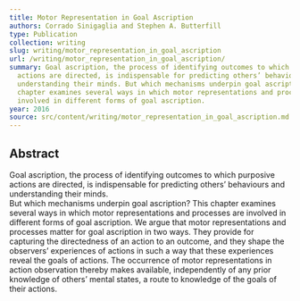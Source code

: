 ```yaml
---
title: Motor Representation in Goal Ascription
authors: Corrado Sinigaglia and Stephen A. Butterfill
type: Publication
collection: writing
slug: writing/motor_representation_in_goal_ascription
url: /writing/motor_representation_in_goal_ascription/
summary: Goal ascription, the process of identifying outcomes to which purposive
  actions are directed, is indispensable for predicting others’ behaviours and
  understanding their minds. But which mechanisms underpin goal ascription? This
  chapter examines several ways in which motor representations and processes are
  involved in different forms of goal ascription.
year: 2016
source: src/content/writing/motor_representation_in_goal_ascription.md
---
```


## Abstract

Goal ascription, the process of identifying outcomes to which purposive actions are directed, is indispensable for predicting others’ behaviours and understanding their minds.  
But which mechanisms underpin goal ascription?
This chapter examines several ways in which motor representations and processes are involved in different forms of goal ascription.
We argue that motor representations and processes matter for goal ascription in two ways.
They provide for capturing the directedness of an action to an outcome, and they shape the observers’ experiences of actions in such a way that these experiences reveal the goals of actions.
The occurrence of motor representations in action observation thereby makes available, independently of any prior knowledge of others’ mental states, a route to knowledge of the goals of their actions.
